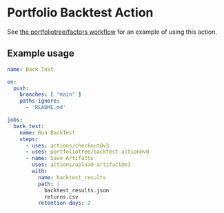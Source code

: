 # Portfolio Backtest Action

See [the portfoliotree/factors workflow]([https://github.com/portfoliotree/factors](https://github.com/portfoliotree/factors/blob/main/.github/workflows/back_test.yml)) for an example of using this action.

## Example usage

```yaml
name: Back Test

on:
  push:
    branches: [ "main" ]
    paths-ignore:
      - 'README.md'

jobs:
  back_test:
    name: Run BackTest
    steps:
      - uses: actions/checkout@v3
      - uses: portfoliotree/backtest-action@v0
      - name: Save Artifacts
        uses: actions/upload-artifact@v3
        with:
          name: backtest_results
          path: |
            backtest_results.json
            returns.csv
          retention-days: 2
```
